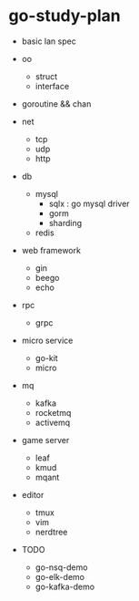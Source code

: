 # go-study-plan
	
- basic lan spec
- oo
	- struct
	- interface
- goroutine && chan
- net
	- tcp
	- udp
	- http
- db
	- mysql
		- sqlx : go mysql driver
		- gorm
		- sharding
	- redis
- web framework
	- gin
	- beego
	- echo
- rpc
	- grpc
- micro service
	- go-kit
	- micro
- mq
	- kafka
	- rocketmq
	- activemq
- game server
	- leaf
	- kmud
    - mqant
- editor
	- tmux
	- vim
	- nerdtree

- TODO
    - go-nsq-demo
    - go-elk-demo
    - go-kafka-demo